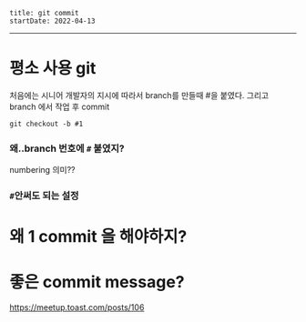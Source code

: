 ```
title: git commit 
startDate: 2022-04-13
```
---

# 평소 사용 git

처음에는 시니어 개발자의 지시에 따라서
branch를 만들때 #을 붙였다.
그리고
branch 에서 작업 후 commit 

`git checkout -b #1`

### 왜..branch 번호에 `#` 붙였지?
numbering 의미??
### `#`안써도 되는 설정

# 왜 1 commit 을 해야하지?


# 좋은 commit message?
https://meetup.toast.com/posts/106